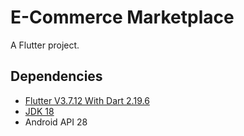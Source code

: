 # E-Commerce Marketplace

A Flutter project.

## Dependencies
- [Flutter V3.7.12 With Dart 2.19.6](https://docs.flutter.dev/release/archive)
- [JDK 18](https://www.oracle.com/java/technologies/javase/jdk18-archive-downloads.html)
- Android API 28
